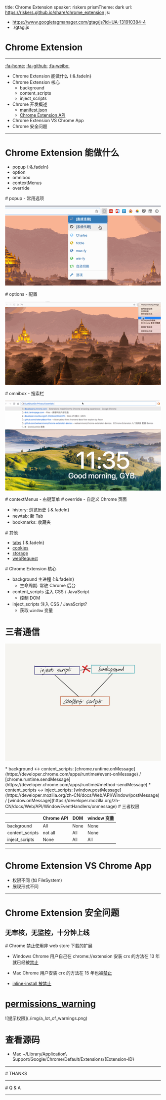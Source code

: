 title: Chrome Extension
speaker: riskers
prismTheme: dark
url: https://riskers.github.io/share/chrome_extension
js:

- https://www.googletagmanager.com/gtag/js?id=UA-131910384-4
- ./gtag.js

<slide :class="aligncenter">

# Chrome Extension

---

[:fa-home:](https://github.com/riskers/blog)
[:fa-github:](https://github.com/riskers/)
[:fa-weibo:](http://weibo.com/damaoxianjia123)

<slide :class="aligncenter">

- Chrome Extension 能做什么 {:&.fadeIn}
- Chrome Extension 核心
  - background
  - content_scripts
  - inject_scripts
- Chrome 开发概述
  - [manifest.json](https://developer.chrome.com/extensions/manifest)
  - [Chrome Extension API](https://developer.chrome.com/extensions/api_index)
- Chrome Extension VS Chrome App
- Chrome 安全问题

---

<slide>

# Chrome Extension 能做什么

- popup {:&.fadeIn}
- option
- omnibox
- contextMenus
- override

<slide>
# popup - 常用选项

![](./img/popup.gif)

<slide>
# options - 配置

![](./img/options.gif)

<slide>
# omnibox - 搜索栏

![](./img/omnibox.gif)

<slide>
# contextMenus - 右键菜单

<slide>
# override - 自定义 Chrome 页面

- history: 浏览历史 {:&.fadeIn}
- newtab: 新 Tab
- bookmarks: 收藏夹

<slide>
# 其他

- [tabs](https://developer.chrome.com/extensions/tabs) {:&.fadeIn}
- [cookies](https://developer.chrome.com/extensions/cookies)
- [storage](https://developer.chrome.com/extensions/storage)
- [webRequest](https://developer.chrome.com/extensions/webRequest)


<slide>
# Chrome Extension 核心

- background 主进程 {:&.fadeIn}
  - 生命周期: 常驻 Chrome 后台
- content_scripts 注入 CSS / JavaScript
  - 控制 DOM
- inject_scripts 注入 CSS / JavaScript?
  - 获取 `window` 变量

<slide>

# 三者通信

![](./img/background_content_inject_connect.png)

<slide>
* background <-> content_scripts: [chrome.runtime.onMessage](https://developer.chrome.com/apps/runtime#event-onMessage) / [chrome.runtime.sendMessage](https://developer.chrome.com/apps/runtime#method-sendMessage)
* content_scripts <-> inject_scripts: [window.postMessage](https://developer.mozilla.org/zh-CN/docs/Web/API/Window/postMessage) / [window.onMessage](https://developer.mozilla.org/zh-CN/docs/Web/API/WindowEventHandlers/onmessage)

<slide>
# 三者权限

|                 | Chrome API | DOM  | window 变量 |
| --------------- | ---------- | ---- | ----------- |
| background      | All        | None | None        |
| content_scripts | not all    | All  | None        |
| inject_scripts  | None       | All  | All         |

---

<slide>

# Chrome Extension VS Chrome App

- 权限不同 (如 FileSystem)
- 展现形式不同

---

<slide>

# Chrome Extension 安全问题

## 无审核，无监控，十分钟上线

<slide>
# Chrome 禁止使用非 web store 下载的扩展

- Windows Chrome 用户自己在 chrome://extension 安装 crx 的方法在 13 年就已经被[禁止](https://blog.chromium.org/2013/11/protecting-windows-users-from-malicious.html)

- Mac Chrome 用户安装 crx 的方法在 15 年也被[禁止](https://blog.chromium.org/2015/05/continuing-to-protect-chrome-users-from.html)

- [inline-install 被禁止](https://blog.chromium.org/2018/06/improving-extension-transparency-for.html)

<slide>

# [permissions_warning](https://developer.chrome.com/apps/permission_warnings#permissions_with_warnings)

<slide>
![提示权限](./img/a_lot_of_warnings.png)

<slide>

# 查看源码

- Mac ~/Library/Application\ Support/Google/Chrome/Default/Extensions/{Extension-ID}

---

<slide>
# THANKS

---

<slide>
# Q & A

---
